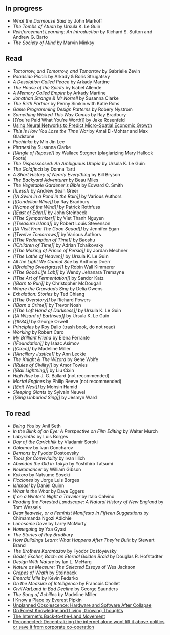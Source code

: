 ## In progress

- _What the Dormouse Said_ by John Markoff
- _The Tombs of Atuan_ by Ursula K. Le Guin
- _Reinforcement Learning: An Introduction_ by Richard S. Sutton and Andrew G. Barto
- _The Society of Mind_ by Marvin Minksy

## Read

- _Tomorrow, and Tomorrow, and Tomorrow_ by Gabrielle Zevin
- _Roadside Picnic_ by Arkady & Boris Strugatsky
- _A Desolation Called Peace_ by Arkady Martine
- _The House of the Spirits_ by Isabel Allende
- _A Memory Called Empire_ by Arkady Martine
- _Jonathan Strange & Mr Norrell_ by Susanna Clarke
- _The Birth Partner_ by Penny Simkin with Katie Rohs
- *Game Programming Design Patterns* by Robery Nystrom
- *Something Wicked This Way Comes* by Ray Bradbury
- [[You're Paid What You're Worth]] by Jake Rosenfeld
- [Using Neural Networks to Predict Micro-Spatial Economic Growth](https://www.nber.org/papers/w29569)
- _This Is How You Lose the Time War_ by Amal El-Mohtar and Max Gladstone
- _Pachinko_ by Min Jin Lee
- _Piranesi_ by Susanna Clarke
- _[[Angle of Repose]]_ by Wallace Stegner (plagiarizing Mary Hallock Foote)
- _The Dispossessed: An Ambiguous Utopia_ by Ursula K. Le Guin
- _The Goldfinch_ by Donna Tartt
- _A Short History of Nearly Everything_ by Bill Bryson
- _The Backyard Adventurer_ by Beau Miles
- _The Vegetable Gardener's Bible_ by Edward C. Smith
- _[[Less]]_ by Andrew Sean Greer
- _[[A Swim in a Pond in the Rain]]_ by Various Authors
- _[[Dandelion Wine]]_ by Ray Bradbury
- _[[Name of the Wind]]_ by Patrick Rothfuss
- _[[East of Eden]]_ by John Steinbeck
- _[[The Sympathizer]]_ by Viet Thanh Nguyen
- _[[Treasure Island]]_ by Robert Louis Stevenson
- _[[A Visit From The Goon Squad]]_ by Jennifer Egan
- _[[Twelve Tomorrows]]_ by Various Authors
- _[[The Redemption of Time]]_ by Baoshu
- _[[Children of Time]]_ by Adrian Tchaikovsky
- _[[The Making of Prince of Persia]]_ by Jordan Mechner
- _[[The Lathe of Heaven]]_ by Ursula K. Le Guin
- _All the Light We Cannot See_ by Anthony Doerr
- _[[Braiding Sweetgrass]]_ by Robin Wall Kimmerer
- _[[The Good Life Lab]]_ by Wendy Jehanara Tremayne
- _[[The Art of Fermentation]]_ by Sandor Katz
- _[[Born to Run]]_ by Christopher McDougall
- _Where the Crawdads Sing_ by Delia Owens
- _Exhalation: Stories_ by Ted Chiang
- _[[The Overstory]]_ by Richard Powers
- _[[Born a Crime]]_ by Trevor Noah
- _[[The Left Hand of Darkness]]_ by Ursula K. Le Guin
- _[[A Wizard of Earthsea]]_ by Ursula K. Le Guin
- _[[1984]]_ by George Orwell
- _Principles_ by Roy Dalio (trash book, do not read)
- _Working_ by Robert Caro
- _My Brilliant Friend_ by Elena Ferrante
- _[[Foundation]]_ by Isaac Asimov
- _[[Circe]]_ by Madeline Miller
- _[[Ancillary Justice]]_ by Ann Leckie
- _The Knight & The Wizard_ by Gene Wolfe
- _[[Rules of Civility]]_ by Amor Towles
- _[[Ball Lightning]]_ by Liu Cixin
- _High Rise_ by J. G. Ballard (not recommended)
- _Mortal Engines_ by Philip Reeve (not recommended)
- _[[Exit West]]_ by Mohsin Hamid
- _Sleeping Giants_ by Sylvain Neuvel
- _[[Sing Unburied Sing]]_ by Jesmyn Ward

## To read

- _Being You_ by Anil Seth
- _In the Blink of an Eye: A Perspective on Film Editing_ by Walter Murch
- _Labyrinths_ by Luis Borges
- _Day of the Oprichhlk_ by Vladamir Soroki
- _Oblomov_ by Ivan Goncharov
- _Demons_ by Fyodor Dostoevsky
- _Tools for Conviviality_ by Ivan Illich
- _Abandon the Old in Tokyo_ by Yoshihiro Tatsumi
- _Neuromancer_ by William Gibson
- _Kokoro_ by Natsume Sōseki
- _Ficciones_ by Jorge Luis Borges
- _Ishmael_ by Daniel Quinn
- _What Is the What_ by Dave Eggers
- _If on a Winter's Night a Traveler_ by Italo Calvino
- _Reading the Forested Landscape: A Natural History of New England_ by Tom Wessels
- _Dear Ijeawele, or a Feminist Manifesto in Fifteen Suggestions_ by Chimamanda Ngozi Adichie
- _Lonesome Dove_ by Larry McMurty
- _Homegoing_ by Yaa Gyasi
- _The Stories of Ray Bradbury_
- _How Buildings Learn: What Happens After They're Built_ by Stewart Brand
- _The Brothers Karamazov_ by Fyodor Dostoyevsky
- _Gödel, Escher, Bach: an Eternal Golden Braid_ by Douglas R. Hofstadter
- _Design With Nature_ by Ian L. McHarg
- _Nature as Measure: The Selected Essays_ of Wes Jackson
- _Grapes of Wrath_ by Steinback
- _Emerald Mile_ by Kevin Fedarko
- _On the Measure of Intelligence_ by Francois Chollet
- _CivilWarLand in Bad Decline_ by George Saunders
- _The Song of Achilles_ by Madeline Miller
- [I Know a Place by Everest Pipkin](https://pioneerworks.org/broadcast/i-know-a-place-pipkin)
- [Unplanned Obsolescence: Hardware and Software After Collapse](https://kurti.sh/pubs/unplanned_limits17.pdf)
- [On Forest Knowledge and Living, Growing Thoughts](https://www.are.na/blog/on-forest-knowledge-and-living-growing-thoughts)
- [The Internet's Back-to-the-Land Movement](https://www.are.na/blog/the-internet's-back-to-the-land-movement)
- [Reconnected: Decentralizing the internet alone wont lift it above politics or save it from corporate co-operation](https://reallifemag.com/reconnected/)
